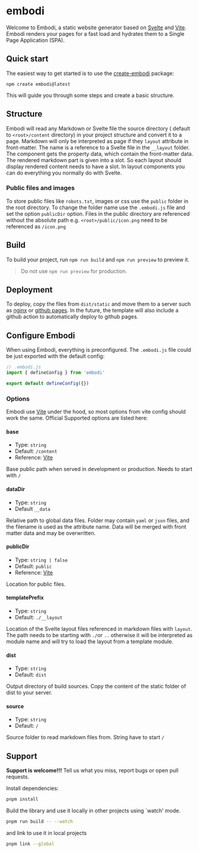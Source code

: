 # embodi

Welcome to Embodi, a static website generator based on [Svelte](https://svlete.dev) and [Vite](https://vitejs.dev). Embodi renders your pages for a fast load and hydrates them to a Single Page Application (SPA).

## Quick start

The easiest way to get started is to use the [create-embodi](https://github.com/embodijs/generator/tree/main/packages/create-embodi) package:

```
npm create embodi@latest
```

This will guide you through some steps and create a basic structure.

## Structure

Embodi will read any Markdown or Svelte file the source directory ( default to `<root>/content` directory) in your project structure and convert it to a page. Markdown will only be interpreted as page if they `layout` attribute in front-matter.
The name is a reference to a Svelte file in the `__layout` folder. The component gets the property data, which contain the front-matter data. The rendered markdown part is given into a slot. So each layout should display rendered content needs to have a slot. In layout components you can do everything you normally do with Svelte.

### Public files and images

To store public files like `robots.txt`, images or css use the `public` folder in the root directory. To change the folder name use the `.embodi.js` file and set the option `publicDir` option. Files in the public directory are referenced without the absolute path e.g. `<root>/public/icon.png` need to be referenced as `/icon.png`

## Build

To build your project, run `npm run build` and `npm run preview` to preview it.
> Do not use `npm run preview` for production.

## Deployment

To deploy, copy the files from `dist/static` and move them to a server such as [nginx](https://nginx.com) or [github pages](https://pages.github.com/). In the future, the template will also include a github action to automatically deploy to github pages.

## Configure Embodi

When using Embodi, everything is preconfigured. The `.embodi.js` file could be just exported with the default config:

```js
// .embodi.js
import { defineConfig } from 'embodi'

export default defineConfig({})
```

### Options

Embodi use [Vite](https://vitejs.dev) under the hood, so most options from vite config should work the same. Official Supported options are listed here:

#### base

- Type: `string`
- Default: `/content`
- Reference: [Vite](https://vitejs.dev/config/shared-options.html#base)

Base public path when served in development or production. Needs to start with `/`

#### dataDir

- Type: `string`
- Default `__data`

Relative path to global data files. Folder may contain `yaml` or `json` files, and the filename is used as the attribute name. Data will be merged with front matter data and may be overwritten.

#### publicDir

- Type: `string | false`
- Default: `public`
- Reference: [Vite](https://vitejs.dev/config/shared-options.html#publicDir)

Location for public files.

#### templatePrefix

- Type: `string`
- Default: `./__layout`

Location of the Svelte layout files referenced in markdown files with `layout`.
The path needs to be starting with `./`or `..` otherwise it will be interpreted as module name and will try to load the layout from a template module.

#### dist

- Type: `string`
- Default: `dist`

Output directory of build sources. Copy the content of the static folder of dist to your server.

#### source

- Type: `string`
- Default: `/`

Source folder to read markdown files from. String have to start `/`

## Support

**Support is welcome!!!** Tell us what you miss, report bugs or open pull requests.

Install dependencies:

```bash
pnpm install
```

Build the library and use it locally in other projects using `watch' mode.
```bash
pnpm run build -- --watch
```

and link to use it in local projects

```bash
pnpm link --global
```
